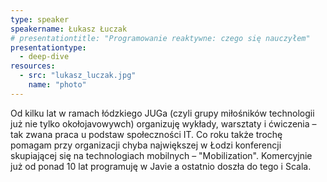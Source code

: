 ```yaml
---
type: speaker
speakername: Łukasz Łuczak
# presentationtitle: "Programowanie reaktywne: czego się nauczyłem"
presentationtype: 
  - deep-dive
resources:
  - src: "lukasz_luczak.jpg"
    name: "photo"
---
```


Od kilku lat w ramach łódzkiego JUGa (czyli grupy miłośników technologii już nie tylko okołojavowywch) organizuję wykłady, warsztaty i ćwiczenia – tak zwana praca u podstaw społeczności IT. Co roku także trochę pomagam przy organizacji chyba największej w Łodzi konferencji skupiającej się na technologiach mobilnych – \"Mobilization\". Komercyjnie już od ponad 10 lat programuję w Javie a ostatnio doszła do tego i Scala.